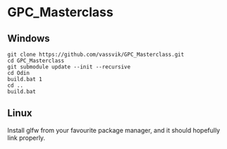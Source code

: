 # GPC_Masterclass

## Windows
```
git clone https://github.com/vassvik/GPC_Masterclass.git
cd GPC_Masterclass
git submodule update --init --recursive
cd Odin
build.bat 1
cd ..
build.bat
```

## Linux

Install glfw from your favourite package manager, and it should hopefully link properly.
